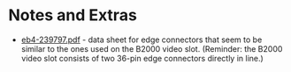 Notes and Extras
================

* [eb4-239797.pdf](eb4-239797.pdf) - data sheet for edge connectors that seem to
  be similar to the ones used on the B2000 video slot. (Reminder: the B2000
  video slot consists of two 36-pin edge connectors directly in line.)
